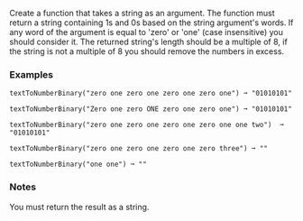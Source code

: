Create a function that takes a string as an argument. The function must return a string containing 1s and 0s based on the string argument's words. If any word of the argument is equal to 'zero' or 'one' (case insensitive) you should consider it. The returned string's length should be a multiple of 8, if the string is not a multiple of 8 you should remove the numbers in excess.


### Examples ###
    textToNumberBinary("zero one zero one zero one zero one") ➞ "01010101"

    textToNumberBinary("Zero one zero ONE zero one zero one") ➞ "01010101"

    textToNumberBinary("zero one zero one zero one zero one one two")  ➞ "01010101"

    textToNumberBinary("zero one zero one zero one zero three") ➞ ""

    textToNumberBinary("one one") ➞ ""


### Notes ###
You must return the result as a string.